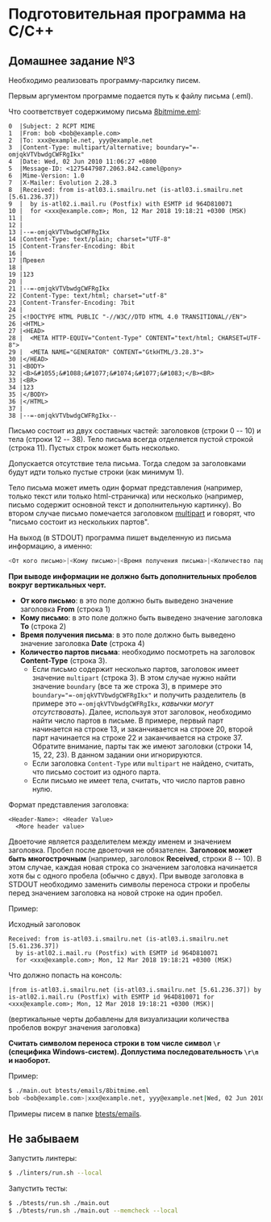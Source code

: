 # Подготовительная программа на С/С++

## Домашнее задание №3
Необходимо реализовать программу-парсилку писем.

Первым аргументом программе подается путь к файлу письма (.eml).

Что соответствует содержимому письма [8bitmime.eml](btests/emails/8bitmime.eml):
```
0  |Subject: 2 RCPT MIME
1  |From: bob <bob@example.com>
2  |To: xxx@example.net, yyy@example.net
3  |Content-Type: multipart/alternative; boundary="=-omjqkVTVbwdgCWFRgIkx"
4  |Date: Wed, 02 Jun 2010 11:06:27 +0800
5  |Message-ID: <1275447987.2063.842.camel@pony>
6  |Mime-Version: 1.0
7  |X-Mailer: Evolution 2.28.3 
8  |Received: from is-atl03.i.smailru.net (is-atl03.i.smailru.net [5.61.236.37])
9  |  by is-atl02.i.mail.ru (Postfix) with ESMTP id 964D810071
10 |  for <xxx@example.com>; Mon, 12 Mar 2018 19:18:21 +0300 (MSK)
11 |
12 |
13 |--=-omjqkVTVbwdgCWFRgIkx
14 |Content-Type: text/plain; charset="UTF-8"
15 |Content-Transfer-Encoding: 8bit
16 |
17 |Превел
18 |
19 |123
20 |
21 |--=-omjqkVTVbwdgCWFRgIkx
22 |Content-Type: text/html; charset="utf-8"
23 |Content-Transfer-Encoding: 7bit
24 |
25 |<!DOCTYPE HTML PUBLIC "-//W3C//DTD HTML 4.0 TRANSITIONAL//EN">
26 |<HTML>
27 |<HEAD>
28 |  <META HTTP-EQUIV="Content-Type" CONTENT="text/html; CHARSET=UTF-8">
29 |  <META NAME="GENERATOR" CONTENT="GtkHTML/3.28.3">
30 |</HEAD>
31 |<BODY>
32 |<B>&#1055;&#1088;&#1077;&#1074;&#1077;&#1083;</B><BR>
33 |<BR>
34 |123
35 |</BODY>
36 |</HTML>
37 |
38 |--=-omjqkVTVbwdgCWFRgIkx--
```

Письмо состоит из двух составных частей: заголовков (строки 0 -- 10) и тела (строки 12 -- 38).
Тело письма всегда отделяется пустой строкой (строка 11). Пустых строк может быть несколько.

Допускается отсутствие тела письма. Тогда следом за заголовками будут идти только пустые строки (как минимум 1).

Тело письма может иметь один формат представления (например, только текст или только html-страничка) или несколько (например,
письмо содержит основной текст и дополнительную картинку). Во втором случае письмо помечается
заголовком [multipart](https://www.w3.org/Protocols/rfc1341/7_2_Multipart.html) и говорят, что "письмо состоит из нескольких
партов".

На выход (в STDOUT) программа пишет выделенную из письма информацию, а именно:

```bash
<От кого письмо>|<Кому письмо>|<Время получения письма>|<Количество партов письма>
```

**При выводе информации не должно быть дополнительных пробелов вокруг вертикальных черт.**

+ **От кого письмо**: в это поле должно быть выведено значение заголовка **From** (строка 1)
+ **Кому письмо**: в это поле должно быть выведено значение заголовка **To** (строка 2)
+ **Время получения письма**: в это поле должно быть выведено значение заголовка **Date** (строка 4)
+ **Количество партов письма**: необходимо посмотреть на заголовок **Content-Type** (строка 3).
  - Если письмо содержит несколько партов, заголовок имеет значение `multipart` (строка 3). В этом случае
    нужно найти значение `boundary` (все та же строка 3), в примере это `boundary="=-omjqkVTVbwdgCWFRgIkx"`
    и получить разделитель (в примере это `=-omjqkVTVbwdgCWFRgIkx`, _кавычки могут отсутствовать_). Далее, используя этот
    заголовок, необходимо найти число партов в письме. В примере, первый парт начинается на строке 13, и заканчивается
    на строке 20, второй парт начинается на строке 22 и заканчивается на строке 37. Обратите внимание, парты так же
    имеют заголовки (строки 14, 15, 22, 23). В данном задании они игнорируются.
  - Если заголовка `Content-Type` или `multipart` не найдено, считать, что письмо состоит из одного парта.
  - Если письмо не имеет тела, считать, что число партов равно нулю.

Формат представления заголовка:
```
<Header-Name>: <Header Value>
  <More header value>
```

Двоеточие является разделителем между именем и значением заголовка. Пробел после двоеточия не обязателен.
**Заголовок может быть многострочным** (например, заголовок **Received**, строки 8 -- 10). В этом случае, каждая новая
строка со значением заголовка начинается хотя бы с одного пробела (обычно с двух).
При выводе заголовка в STDOUT необходимо заменить символы переноса строки и пробелы перед значением заголовка на новой строке на один пробел.

Пример:

Исходный заголовок
```
Received: from is-atl03.i.smailru.net (is-atl03.i.smailru.net [5.61.236.37])
  by is-atl02.i.mail.ru (Postfix) with ESMTP id 964D810071
  for <xxx@example.com>; Mon, 12 Mar 2018 19:18:21 +0300 (MSK)
```

Что должно попасть на консоль:
```
|from is-atl03.i.smailru.net (is-atl03.i.smailru.net [5.61.236.37]) by is-atl02.i.mail.ru (Postfix) with ESMTP id 964D810071 for <xxx@example.com>; Mon, 12 Mar 2018 19:18:21 +0300 (MSK)|
```
(вертикальные черты добавлены для визуализации количества пробелов вокруг значения заголовка)

**Считать символом переноса строки в том числе символ `\r` (специфика Windows-систем). Доплустима последовательность `\r\n` и
наоборот.**

Пример:

```bash
$ ./main.out btests/emails/8bitmime.eml
bob <bob@example.com>|xxx@example.net, yyy@example.net|Wed, 02 Jun 2010 11:06:27 +0800|2
```

Примеры писем в папке [btests/emails](btests/emails).

## Не забываем
Запустить линтеры:

```bash
$ ./linters/run.sh --local
```

Запустить тесты:

```bash
$ ./btests/run.sh ./main.out
$ ./btests/run.sh ./main.out --memcheck --local
```
